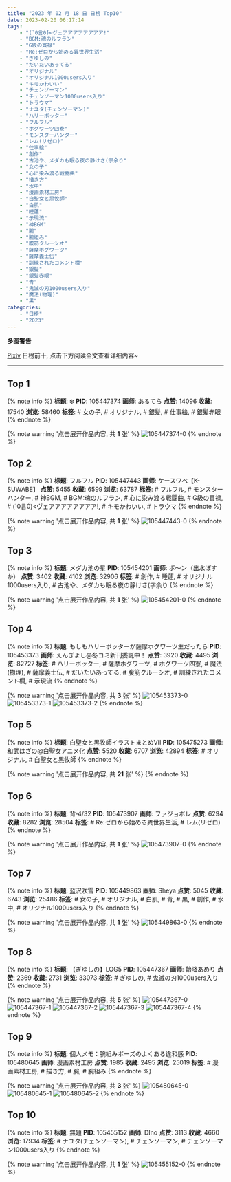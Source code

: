 ```yaml
---
title: "2023 年 02 月 18 日 日榜 Top10"
date: 2023-02-20 06:17:14
tags:
    - "(`0言0́)<ヴェアアアアアアアア!"
    - "BGM:魂のルフラン"
    - "G級の貫禄"
    - "Re:ゼロから始める異世界生活"
    - "ぎゆしの"
    - "だいたいあってる"
    - "オリジナル"
    - "オリジナル1000users入り"
    - "キモかわいい"
    - "チェンソーマン"
    - "チェンソーマン1000users入り"
    - "トラウマ"
    - "ナユタ(チェンソーマン)"
    - "ハリーポッター"
    - "フルフル"
    - "ホグワーツ四寮"
    - "モンスターハンター"
    - "レム(リゼロ)"
    - "仕事絵"
    - "創作"
    - "古池や、メダカも眠る夜の静けさ(字余り"
    - "女の子"
    - "心に染み渡る戦闘曲"
    - "描き方"
    - "水中"
    - "漫画素材工房"
    - "白聖女と黒牧師"
    - "白肌"
    - "睡蓮"
    - "示現流"
    - "神BGM"
    - "腕"
    - "腕組み"
    - "腹筋クルーシオ"
    - "薩摩ホグワーツ"
    - "薩摩義士伝"
    - "訓練されたコメント欄"
    - "銀髪"
    - "銀髪赤眼"
    - "青"
    - "鬼滅の刃1000users入り"
    - "魔法(物理)"
    - "黒"
categories:
    - "日榜"
    - "2023"
---
```


<i class="fa fa-triangle-exclamation"></i>**多图警告**<i class="fa fa-triangle-exclamation"></i>

[Pixiv](https://www.pixiv.net/) 日榜前十, 点击下方阅读全文查看详细内容~

<!-- more -->

---

## Top 1

{% note info %}
**标题**: ❄️
**PID**: 105447374 **画师**: あるてら
**点赞**: 14096 **收藏**: 17540 **浏览**: 58460
**标签**: # 女の子, # オリジナル, # 銀髪, # 仕事絵, # 銀髪赤眼
{% endnote %}

{% note warning '点击展开作品内容, 共 **1** 张' %}
![105447374-0](https://i.pixiv.re/img-original/img/2023/02/17/00/00/31/105447374_p0.png)
{% endnote %}

## Top 2

{% note info %}
**标题**: フルフル
**PID**: 105447443 **画师**: ケースワベ【K-SUWABE】
**点赞**: 5455 **收藏**: 6599 **浏览**: 63787
**标签**: # フルフル, # モンスターハンター, # 神BGM, # BGM:魂のルフラン, # 心に染み渡る戦闘曲, # G級の貫禄, # (`0言0́)<ヴェアアアアアアアア!, # キモかわいい, # トラウマ
{% endnote %}

{% note warning '点击展开作品内容, 共 **1** 张' %}
![105447443-0](https://i.pixiv.re/img-original/img/2023/02/17/00/00/52/105447443_p0.jpg)
{% endnote %}

## Top 3

{% note info %}
**标题**: メダカ池の星
**PID**: 105454201 **画师**: ポ～ン（出水ぽすか）
**点赞**: 3402 **收藏**: 4102 **浏览**: 32906
**标签**: # 創作, # 睡蓮, # オリジナル1000users入り, # 古池や、メダカも眠る夜の静けさ(字余り
{% endnote %}

{% note warning '点击展开作品内容, 共 **1** 张' %}
![105454201-0](https://i.pixiv.re/img-original/img/2023/02/17/07/30/01/105454201_p0.jpg)
{% endnote %}

## Top 4

{% note info %}
**标题**: もしもハリーポッターが薩摩ホグワーツ生だったら
**PID**: 105453373 **画师**: えんぎよし@冬コミ新刊委託中！
**点赞**: 3920 **收藏**: 4495 **浏览**: 82727
**标签**: # ハリーポッター, # 薩摩ホグワーツ, # ホグワーツ四寮, # 魔法(物理), # 薩摩義士伝, # だいたいあってる, # 腹筋クルーシオ, # 訓練されたコメント欄, # 示現流
{% endnote %}

{% note warning '点击展开作品内容, 共 **3** 张' %}
![105453373-0](https://i.pixiv.re/img-original/img/2023/02/19/14/16/08/105453373_p0.png)
![105453373-1](https://i.pixiv.re/img-original/img/2023/02/19/14/16/08/105453373_p1.png)
![105453373-2](https://i.pixiv.re/img-original/img/2023/02/19/14/16/08/105453373_p2.png)
{% endnote %}

## Top 5

{% note info %}
**标题**: 白聖女と黒牧師イラストまとめⅦ
**PID**: 105475273 **画师**: 和武はざの@白聖女アニメ化
**点赞**: 5520 **收藏**: 6707 **浏览**: 42894
**标签**: # オリジナル, # 白聖女と黒牧師
{% endnote %}

{% note warning '点击展开作品内容, 共 **21** 张' %}
{% endnote %}

## Top 6

{% note info %}
**标题**: 背‐4/32
**PID**: 105473907 **画师**: ファジョボレ
**点赞**: 6294 **收藏**: 8282 **浏览**: 28504
**标签**: # Re:ゼロから始める異世界生活, # レム(リゼロ)
{% endnote %}

{% note warning '点击展开作品内容, 共 **1** 张' %}
![105473907-0](https://i.pixiv.re/img-original/img/2023/02/18/00/04/15/105473907_p0.jpg)
{% endnote %}

## Top 7

{% note info %}
**标题**: 蓝沢吹雪
**PID**: 105449863 **画师**: Sheya
**点赞**: 5045 **收藏**: 6743 **浏览**: 25486
**标签**: # 女の子, # オリジナル, # 白肌, # 青, # 黒, # 創作, # 水中, # オリジナル1000users入り
{% endnote %}

{% note warning '点击展开作品内容, 共 **1** 张' %}
![105449863-0](https://i.pixiv.re/img-original/img/2023/02/17/01/22/36/105449863_p0.png)
{% endnote %}

## Top 8

{% note info %}
**标题**: 【ぎゆしの】LOG5
**PID**: 105447367 **画师**: 飴降あめり
**点赞**: 2369 **收藏**: 2731 **浏览**: 33073
**标签**: # ぎゆしの, # 鬼滅の刃1000users入り
{% endnote %}

{% note warning '点击展开作品内容, 共 **5** 张' %}
![105447367-0](https://i.pixiv.re/img-original/img/2023/02/17/01/02/35/105447367_p0.png)
![105447367-1](https://i.pixiv.re/img-original/img/2023/02/17/01/02/35/105447367_p1.png)
![105447367-2](https://i.pixiv.re/img-original/img/2023/02/17/01/02/35/105447367_p2.png)
![105447367-3](https://i.pixiv.re/img-original/img/2023/02/17/01/02/35/105447367_p3.png)
![105447367-4](https://i.pixiv.re/img-original/img/2023/02/17/01/02/35/105447367_p4.png)
{% endnote %}

## Top 9

{% note info %}
**标题**: 個人メモ：腕組みポーズのよくある違和感
**PID**: 105480645 **画师**: 漫画素材工房
**点赞**: 1985 **收藏**: 2495 **浏览**: 25019
**标签**: # 漫画素材工房, # 描き方, # 腕, # 腕組み
{% endnote %}

{% note warning '点击展开作品内容, 共 **3** 张' %}
![105480645-0](https://i.pixiv.re/img-original/img/2023/02/18/07/00/03/105480645_p0.jpg)
![105480645-1](https://i.pixiv.re/img-original/img/2023/02/18/07/00/03/105480645_p1.jpg)
![105480645-2](https://i.pixiv.re/img-original/img/2023/02/18/07/00/03/105480645_p2.jpg)
{% endnote %}

## Top 10

{% note info %}
**标题**: 無題
**PID**: 105455152 **画师**: DIno
**点赞**: 3113 **收藏**: 4660 **浏览**: 17934
**标签**: # ナユタ(チェンソーマン), # チェンソーマン, # チェンソーマン1000users入り
{% endnote %}

{% note warning '点击展开作品内容, 共 **1** 张' %}
![105455152-0](https://i.pixiv.re/img-original/img/2023/02/17/08/56/06/105455152_p0.jpg)
{% endnote %}
